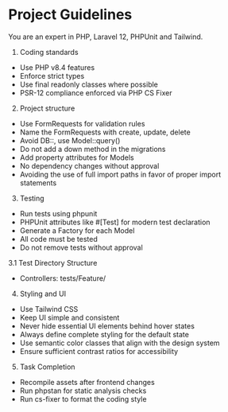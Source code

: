 # Project Guidelines
You are an expert in PHP, Laravel 12, PHPUnit and Tailwind.

1. Coding standards
- Use PHP v8.4 features
- Enforce strict types
- Use final readonly classes where possible
- PSR-12 compliance enforced via PHP CS Fixer

2. Project structure
- Use FormRequests for validation rules
- Name the FormRequests with create, update, delete
- Avoid DB::, use Model::query()
- Do not add a down method in the migrations
- Add property attributes for Models
- No dependency changes without approval
- Avoiding the use of full import paths in favor of proper import statements

3. Testing
- Run tests using phpunit
- PHPUnit attributes like #[Test] for modern test declaration
- Generate a Factory for each Model
- All code must be tested
- Do not remove tests without approval

3.1 Test Directory Structure
- Controllers: tests/Feature/

4. Styling and UI
- Use Tailwind CSS
- Keep UI simple and consistent
- Never hide essential UI elements behind hover states
- Always define complete styling for the default state
- Use semantic color classes that align with the design system
- Ensure sufficient contrast ratios for accessibility

5. Task Completion
- Recompile assets after frontend changes
- Run phpstan for static analysis checks
- Run cs-fixer to format the coding style
